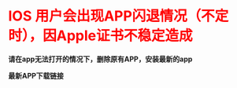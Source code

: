 
<font color=red> IOS 用户会出现APP闪退情况（不定时），因Apple证书不稳定造成</font>
===



**请在app无法打开的情况下，删除原有APP，安装最新的app**



**最新APP下载链接**
